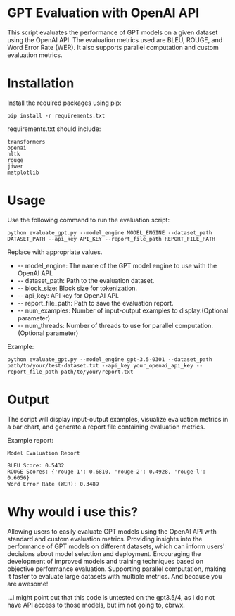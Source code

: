 # GPT Evaluation with OpenAI API
This script evaluates the performance of GPT models on a given dataset using the OpenAI API. The evaluation metrics used are BLEU, ROUGE, and Word Error Rate (WER). It also supports parallel computation and custom evaluation metrics.

# Installation
Install the required packages using pip:

```
pip install -r requirements.txt
```
requirements.txt should include:
```
transformers
openai
nltk
rouge
jiwer
matplotlib
```
# Usage
Use the following command to run the evaluation script:
```
python evaluate_gpt.py --model_engine MODEL_ENGINE --dataset_path DATASET_PATH --api_key API_KEY --report_file_path REPORT_FILE_PATH
```
Replace with appropriate values.
- -- model_engine: The name of the GPT model engine to use with the OpenAI API.
- -- dataset_path: Path to the evaluation dataset.
- -- block_size: Block size for tokenization.
- -- api_key: API key for OpenAI API.
- -- report_file_path: Path to save the evaluation report.
- -- num_examples: Number of input-output examples to display.(Optional parameter)
- -- num_threads: Number of threads to use for parallel computation.(Optional parameter)

Example:
```
python evaluate_gpt.py --model_engine gpt-3.5-0301 --dataset_path path/to/your/test-dataset.txt --api_key your_openai_api_key --report_file_path path/to/your/report.txt
```
# Output
The script will display input-output examples, visualize evaluation metrics in a bar chart, and generate a report file containing evaluation metrics.

Example report:

```
Model Evaluation Report

BLEU Score: 0.5432
ROUGE Scores: {'rouge-1': 0.6810, 'rouge-2': 0.4928, 'rouge-l': 0.6056}
Word Error Rate (WER): 0.3489
```
# Why would i use this?
Allowing users to easily evaluate GPT models using the OpenAI API with standard and custom evaluation metrics.
Providing insights into the performance of GPT models on different datasets, which can inform users' decisions about model selection and deployment.
Encouraging the development of improved models and training techniques based on objective performance evaluation.
Supporting parallel computation, making it faster to evaluate large datasets with multiple metrics. And because you are awesome!

...i might point out that this code is untested on the gpt3.5/4, as i do not have API access to those models, but im not going to, cbrwx.
